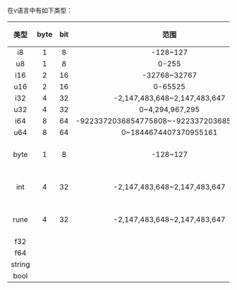 在v语言中有如下类型：

|类型|byte|bit|范围|备注|
|:---:|:----:|:----:|:--:|:--:|
|i8   |  1   |  8   |-128~127|    |
|u8|1|8|0-255||
|i16|2|16|-32768~32767||
|u16|2|16|0-65525||
|i32|4|32|-2,147,483,648~2,147,483,647||
|u32|4|32|0~4,294,967,295||
|i64|8|64|-9223372036854775808~-9223372036854775807||
|u64|8|64|0~1844674407370955161||
|byte|1|8|-128~127|i8别名|
|int|4|32|-2,147,483,648~2,147,483,647|i32别名|
|rune|4|32|-2,147,483,648~2,147,483,647|i32别名|
|f32|||||
|f64|||||
|string||||
|bool||||
